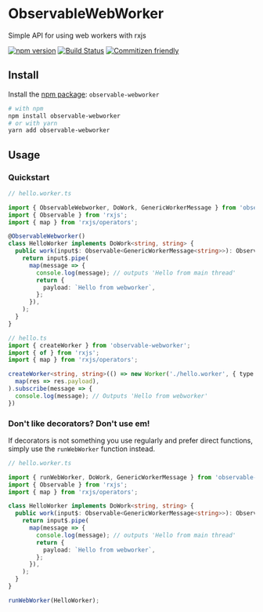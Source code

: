 # ObservableWebWorker

Simple API for using web workers with rxjs

[![npm version](https://badge.fury.io/js/observable-webworker.svg)](https://www.npmjs.com/package/observable-webworker)
[![Build Status](https://travis-ci.org/cloudnc/observable-webworker.svg?branch=master)](https://travis-ci.org/cloudnc/observable-webworker)
[![Commitizen friendly](https://img.shields.io/badge/commitizen-friendly-brightgreen.svg)](https://commitizen.github.io/cz-cli/)

## Install

Install the [npm package](https://www.npmjs.com/package/observable-webworker): `observable-webworker`

```sh
# with npm
npm install observable-webworker
# or with yarn
yarn add observable-webworker
```

## Usage

### Quickstart

```ts
// hello.worker.ts

import { ObservableWebworker, DoWork, GenericWorkerMessage } from 'observable-webworker';
import { Observable } from 'rxjs';
import { map } from 'rxjs/operators';

@ObservableWebworker()
class HelloWorker implements DoWork<string, string> {
  public work(input$: Observable<GenericWorkerMessage<string>>): Observable<GenericWorkerMessage<string>> {
    return input$.pipe(
      map(message => {
        console.log(message); // outputs 'Hello from main thread'
        return {
          payload: `Hello from webworker`,
        };
      }),
    );
  }
}
```

```ts
// hello.ts
import { createWorker } from 'observable-webworker';
import { of } from 'rxjs';
import { map } from 'rxjs/operators';

createWorker<string, string>(() => new Worker('./hello.worker', { type: 'module' }, of('Hello from main thread')).pipe(
  map(res => res.payload),
).subscribe(message => {
  console.log(message); // Outputs 'Hello from webworker'
})

```

### Don't like decorators? Don't use em!

If decorators is not something you use regularly and prefer direct functions, simply
use the `runWebWorker` function instead.

```ts
// hello.worker.ts

import { runWebWorker, DoWork, GenericWorkerMessage } from 'observable-webworker';
import { Observable } from 'rxjs';
import { map } from 'rxjs/operators';

class HelloWorker implements DoWork<string, string> {
  public work(input$: Observable<GenericWorkerMessage<string>>): Observable<GenericWorkerMessage<string>> {
    return input$.pipe(
      map(message => {
        console.log(message); // outputs 'Hello from main thread'
        return {
          payload: `Hello from webworker`,
        };
      }),
    );
  }
}

runWebWorker(HelloWorker);
```
